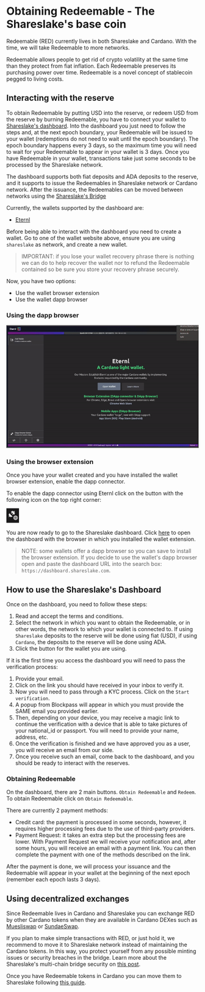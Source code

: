 # Obtaining Redeemable - The Shareslake's base coin

Redeemable (RED) currently lives in both Shareslake and Cardano. With the time, we will take Redeemable to more networks.

Redeemable allows people to get rid of crypto volatility at the same time than they protect from fiat inflation. Each Redeemable preserves its purchasing power over time. Redeemable is a novel concept of stablecoin pegged to living costs.

## Interacting with the reserve

To obtain Redeemable by putting USD into the reserve, or redeem USD from the reserve by burning Redeemable, you have to connect your wallet to [Shareslake's dashboard](https://dashboard.shareslake.com). Into the dashboard you just need to follow the steps and, at the next epoch boundary, your Redeemable will be issued to your wallet (redemptions do not need to wait until the epoch boundary). The epoch boundary happens every 3 days, so the maximum time you will need to wait for your Redeemable to appear in your wallet is 3 days. Once you have Redeemable in your wallet, transactions take just some seconds to be processed by the Shareslake network.

The dashboard supports both fiat deposits and ADA deposits to the reserve, and it supports to issue the Redeemables in Shareslake network or Cardano network. After the issuance, the Redeemables can be moved between networks using the [Shareslake's Bridge](https://bridge.shareslake.com)

Currently, the wallets supported by the dashboard are:

- [Eternl](https://eternl.io/app/shareslake/welcome)

Before being able to interact with the dashboard you need to create a wallet. Go to one of the wallet website above, ensure you are using `shareslake` as network, and create a new wallet.

> IMPORTANT: if you lose your wallet recovery phrase there is nothing we can do to help recover the wallet nor to refund the Redeemable contained so be sure you store your recovery phrase securely.

Now, you have two options:

- Use the wallet browser extension
- Use the wallet dapp browser

### Using the dapp browser

![Eternl dapp browser](videos/eternl.gif)

### Using the browser extension

Once you have your wallet created and you have installed the wallet browser extension, enable the dapp connector.

To enable the dapp connector using Eternl click on the button with the following icon on the top right corner:

![Eternl Dapp Connector button](/images/eternl-dapp-connector.png)

You are now ready to go to the Shareslake dashboard. Click [here](https://dashboard.shareslake.com) to open the dashboard with the browser in which you installed the wallet extension.

> NOTE: some wallets offer a dapp browser so you can save to install the browser extension. If you decide to use the wallet's dapp browser open and paste the dashboard URL into the search box: `https://dashboard.shareslake.com`.

## How to use the Shareslake's Dashboard

Once on the dashboard, you need to follow these steps:

1. Read and accept the terms and conditions.
1. Select the network in which you want to obtain the Redeemable, or in other words, the network to which your wallet is connected to. If using `Shareslake` deposits to the reserve will be done using fiat (USD), if using `Cardano`, the deposits to the reserve will be done using ADA.
1. Click the button for the wallet you are using.

If it is the first time you access the dashboard you will need to pass the verification process:

1. Provide your email.
1. Click on the link you should have received in your inbox to verify it.
1. Now you will need to pass through a KYC process. Click on the `Start verification`.
1. A popup from Blockpass will appear in which you must provide the SAME email you provided earlier.
1. Then, depending on your device, you may receive a magic link to continue the verification with a device that is able to take pictures of your national_id or passport. You will need to provide your name, address, etc.
1. Once the verification is finished and we have approved you as a user, you will receive an email from our side.
1. Once you receive such an email, come back to the dashboard, and you should be ready to interact with the reserves.

### Obtaining Redeemable

On the dashboard, there are 2 main buttons. `Obtain Redeemable` and `Redeem`. To obtain Redeemable click on `Obtain Redeemable`.

There are currently 2 payment methods:

- Credit card: the payment is processed in some seconds, however, it requires higher processing fees due to the use of third-party providers.
- Payment Request: it takes an extra step but the processing fees are lower. With Payment Request we will receive your notification and, after some hours, you will receive an email with a payment link. You can then complete the payment with one of the methods described on the link.

After the payment is done, we will process your issuance and the Redeemable will appear in your wallet at the beginning of the next epoch (remember each epoch lasts 3 days).

## Using decentralized exchanges

Since Redeemable lives in Cardano and Shareslake you can exchange RED by other Cardano tokens when they are available in Cardano DEXes such as [Muesliswap](https://muesliswap.com/) or [SundaeSwap](https://sundaeswap.finance/).

If you plan to make simple transactions with RED, or just hold it, we recommend to move it to Shareslake network instead of maintaining the Cardano tokens. In this way, you protect yourself from any possible minting issues or security breaches in the bridge. Learn more about the Shareslake's multi-chain bridge security on [this post](https://blog.shareslake.com/shareslake-bridge/).

Once you have Redeemable tokens in Cardano you can move them to Shareslake following [this guide](bridge.md).
